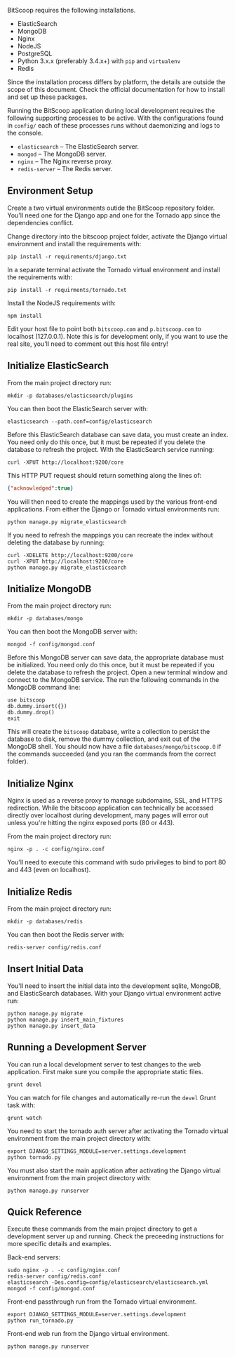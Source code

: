BitScoop requires the following installations.

* ElasticSearch
* MongoDB
* Nginx
* NodeJS
* PostgreSQL
* Python 3.x.x (preferably 3.4.x+) with `pip` and `virtualenv`
* Redis

Since the installation process differs by platform, the details are outside the
scope of this document. Check the official documentation for how to install and
set up these packages.

Running the BitScoop application during local development requires the following
supporting processes to be active. With the configurations found in `config/`
each of these processes runs without daemonizing and logs to the console.

* `elasticsearch` &ndash; The ElasticSearch server.
* `mongod` &ndash; The MongoDB server.
* `nginx` &ndash; The Nginx reverse proxy.
* `redis-server` &ndash; The Redis server.


## Environment Setup
Create a two virtual environments outide the BitScoop repository folder. You'll
need one for the Django app and one for the Tornado app since the dependencies
conflict.

Change directory into the bitscoop project folder, activate the Django virtual
environment and install the requirements with:

```
pip install -r requirements/django.txt
```

In a separate terminal activate the Tornado virtual environment and install the
requirements with:

```
pip install -r requirments/tornado.txt
```

Install the NodeJS requirements with:

```
npm install
```

Edit your host file to point both `bitscoop.com` and `p.bitscoop.com` to
localhost (127.0.0.1). Note this is for development only, if you want to use the
real site, you'll need to comment out this host file entry!


## Initialize ElasticSearch
From the main project directory run:

```
mkdir -p databases/elasticsearch/plugins
```

You can then boot the ElasticSearch server with:

```
elasticsearch --path.conf=config/elasticsearch
```

Before this ElasticSearch database can save data, you must create an index. You
need only do this once, but it must be repeated if you delete the database to
refresh the project. With the ElasticSearch service running:

```
curl -XPUT http://localhost:9200/core
```

This HTTP PUT request should return something along the lines of:

```json
{"acknowledged":true}
```

You will then need to create the mappings used by the various front-end
applications. From either the Django or Tornado virtual environments run:

```
python manage.py migrate_elasticsearch
```

If you need to refresh the mappings you can recreate the index without deleting
the database by running:

```
curl -XDELETE http://localhost:9200/core
curl -XPUT http://localhost:9200/core
python manage.py migrate_elasticsearch
```


## Initialize MongoDB
From the main project directory run:

```
mkdir -p databases/mongo
```

You can then boot the MongoDB server with:

```
mongod -f config/mongod.conf
```

Before this MongoDB server can save data, the appropriate database must be
initialized. You need only do this once, but it must be repeated if you delete
the database to refresh the project. Open a new terminal window and connect to
the MongoDB service. The run the following commands in the MongoDB command line:

```
use bitscoop
db.dummy.insert({})
db.dummy.drop()
exit
```

This will create the `bitscoop` database, write a collection to persist the
database to disk, remove the dummy collection, and exit out of the MongoDB
shell. You should now have a file `databases/mongo/bitscoop.0` if the commands
succeeded (and you ran the commands from the correct folder).


## Initialize Nginx
Nginx is used as a reverse proxy to manage subdomains, SSL, and HTTPS
redirection. While the bitscoop application can technically be accessed directly
over localhost during development, many pages will error out unless you're
hitting the nginx exposed ports (80 or 443).

From the main project directory run:

```
nginx -p . -c config/nginx.conf
```

You'll need to execute this command with sudo privileges to bind to port 80 and
443 (even on localhost).


## Initialize Redis
From the main project directory run:

```
mkdir -p databases/redis
```

You can then boot the Redis server with:

```
redis-server config/redis.conf
```


## Insert Initial Data

You'll need to insert the initial data into the development sqlite, MongoDB, and
ElasticSearch databases. With your Django virtual environment active run:

```
python manage.py migrate
python manage.py insert_main_fixtures
python manage.py insert_data
```


## Running a Development Server
You can run a local development server to test changes to the web application.
First make sure you compile the appropriate static files.

```
grunt devel
```

You can watch for file changes and automatically re-run the `devel` Grunt task
with:

```
grunt watch
```

You need to start the tornado auth server after activating the Tornado virtual
environment from the main project directory with:

```
export DJANGO_SETTINGS_MODULE=server.settings.development
python tornado.py
```

You must also start the main application after activating the Django virtual
environment from the main project directory with:

```
python manage.py runserver
```


## Quick Reference
Execute these commands from the main project directory to get a development
server up and running. Check the preceeding instructions for more specific
details and examples.

Back-end servers:

```
sudo nginx -p . -c config/nginx.conf
redis-server config/redis.conf
elasticsearch -Des.config=config/elasticsearch/elasticsearch.yml
mongod -f config/mongod.conf
```

Front-end passthrough run from the Tornado virtual environment.

```
export DJANGO_SETTINGS_MODULE=server.settings.development
python run_tornado.py
```

Front-end web run from the Django virtual environment.

```
python manage.py runserver
```
